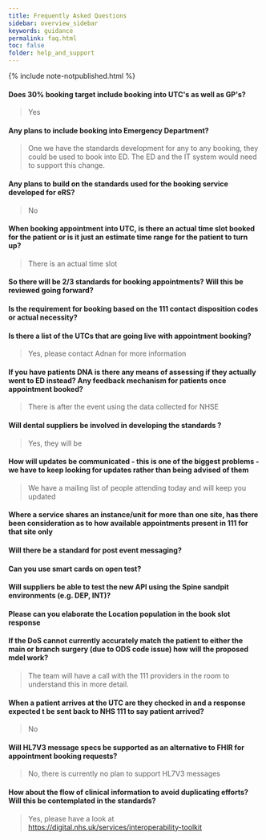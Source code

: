 ```yaml
---
title: Frequently Asked Questions
sidebar: overview_sidebar
keywords: guidance
permalink: faq.html
toc: false
folder: help_and_support
---
```


{% include note-notpublished.html %}

#### Does 30% booking target include booking into UTC's as well as GP's?
>Yes 

#### Any plans to include booking into Emergency Department?
>One we have the standards development for any to any booking, they could be used to book into ED. The ED and the IT system would need to support this change.  

#### Any plans to build on the standards used for the booking service developed for eRS?
>No

#### When booking appointment into UTC, is there an actual time slot booked for the patient or is it just an estimate time range for the patient to turn up?
>There is an actual time slot

#### So there will be 2/3 standards for booking appointments? Will this be reviewed going forward?


#### Is the requirement for booking based on the 111 contact disposition codes or actual necessity?


#### Is there a list of the UTCs that are going live with appointment booking?
>Yes, please contact Adnan for more information 

#### If you have patients DNA is there any means of assessing if they actually went to ED instead? Any feedback mechanism for patients once appointment booked?
>There is after the event using the data collected for NHSE 

#### Will dental suppliers be involved in developing the standards ?
>Yes, they will be

#### How will updates be communicated - this is one of the biggest problems - we have to keep looking for updates rather than being advised of them
>We have a mailing list of people attending today and will keep you updated 

#### Where a service shares an instance/unit for more than one site, has there been consideration as to how available appointments present in 111 for that site only


#### Will there be a standard for post event messaging?



#### Can you use smart cards on open test?


#### Will suppliers be able to test the new API using the Spine sandpit environments (e.g. DEP, INT)?


#### Please can you elaborate the Location population in the book slot response


#### If the DoS cannot currently accurately match the patient to either the main or branch surgery (due to ODS code issue) how will the proposed mdel work?
>The team will have a call with the 111 providers in the room to understand this in more detail. 


#### When a patient arrives at the UTC are they checked in and a response expected t be sent back to NHS 111 to say patient arrived?
>No

#### Will HL7V3 message specs be supported as an alternative to FHIR for appointment booking requests?
>No, there is currently no plan to support HL7V3 messages


#### How about the flow of clinical information to avoid duplicating efforts? Will this be contemplated in the standards?
>Yes, please have a look at https://digital.nhs.uk/services/interoperability-toolkit
